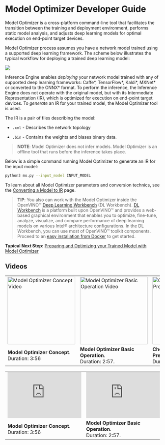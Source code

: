 # Model Optimizer Developer Guide

Model Optimizer is a cross-platform command-line tool that facilitates the transition between the training and deployment environment, performs static model analysis, and adjusts deep learning models for optimal execution on end-point target devices.

Model Optimizer process assumes you have a network model trained using a supported deep learning framework. The scheme below illustrates the typical workflow for deploying a trained deep learning model:

![](img/workflow_steps.png)

Inference Engine enables _deploying_ your network model trained with any of supported deep learning frameworks: Caffe\*, TensorFlow\*, Kaldi\*, MXNet\* or converted to the ONNX\* format. To perform the inference, the Inference Engine does not operate with the original model, but with its Intermediate Representation (IR), which is optimized for execution on end-point target devices. To _generate_ an IR for your trained model, the Model Optimizer tool is used.

The IR is a pair of files describing the model: 

*  <code>.xml</code> - Describes the network topology

*  <code>.bin</code> - Contains the weights and biases binary data.

> **NOTE**: Model Optimizer does not infer models. Model Optimizer is an offline tool that runs before the inference takes place.

Below is a simple command running Model Optimizer to generate an IR for the input model:

```sh
python3 mo.py --input_model INPUT_MODEL
```
To learn about all Model Optimizer parameters and conversion technics, see the [Converting a Model to IR](convert_model/Converting_Model.md) page.

> **TIP**: You also can work with the Model Optimizer inside the OpenVINO™ [Deep Learning Workbench](https://docs.openvinotoolkit.org/latest/workbench_docs_Workbench_DG_Introduction.html) (DL Workbench).
> [DL Workbench](https://docs.openvinotoolkit.org/latest/workbench_docs_Workbench_DG_Introduction.html) is a platform built upon OpenVINO™ and provides a web-based graphical environment that enables you to optimize, fine-tune, analyze, visualize, and compare 
> performance of deep learning models on various Intel® architecture
> configurations. In the DL Workbench, you can use most of OpenVINO™ toolkit components.
> <br>
> Proceed to an [easy installation from Docker](https://docs.openvinotoolkit.org/latest/workbench_docs_Workbench_DG_Install_from_Docker_Hub.html) to get started.

**Typical Next Step:** [Preparing and Optimizing your Trained Model with Model Optimizer](prepare_model/Prepare_Trained_Model.md)

## Videos

<table>
  <tr>
    <td><a href="https://www.youtube.com/watch?v=Kl1ptVb7aI8"><img alt="Model Optimizer Concept Video" src="https://img.youtube.com/vi/Kl1ptVb7aI8/0.jpg" width="220"></td>
    <td><a href="https://www.youtube.com/watch?v=BBt1rseDcy0"><img alt="Model Optimizer Basic Operation Video" src="https://img.youtube.com/vi/BBt1rseDcy0/0.jpg" width="220"></td>
    <td><a href="https://www.youtube.com/watch?v=RF8ypHyiKrY"><img alt="Choosing the Right Precision Video" src="https://img.youtube.com/vi/RF8ypHyiKrY/0.jpg" width="220"></td>
  </tr>
  <tr>
    <td><strong>Model Optimizer Concept</strong>. <br>Duration: 3:56</td>
    <td><strong>Model Optimizer Basic<br> Operation</strong>. <br>Duration: 2:57.</td>
    <td><strong>Choosing the Right Precision</strong>. <br>Duration: 4:18.</td>
  </tr>
</table>

<table>
  <tr>
    <td><iframe width="240" src="https://www.youtube.com/embed/Kl1ptVb7aI8" frameborder="0" allow="accelerometer; autoplay; encrypted-media; gyroscope; picture-in-picture" allowfullscreen></iframe></td>
    <td><iframe width="240" src="https://www.youtube.com/embed/BBt1rseDcy0" frameborder="0" allow="accelerometer; autoplay; clipboard-write; encrypted-media; gyroscope; picture-in-picture" allowfullscreen></iframe></td>
    <td><iframe width="240" src="https://www.youtube.com/embed/RF8ypHyiKrY" frameborder="0" allow="accelerometer; autoplay; clipboard-write; encrypted-media; gyroscope; picture-in-picture" allowfullscreen></iframe></td>
  </tr>
  <tr>
    <td><strong>Model Optimizer Concept</strong>. <br>Duration: 3:56</td>
    <td><strong>Model Optimizer Basic<br> Operation</strong>. <br>Duration: 2:57.</td>
    <td><strong>Choosing the Right Precision</strong>. <br>Duration: 4:18.</td>
  </tr>
</table>
